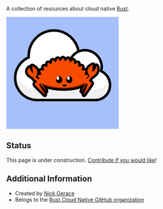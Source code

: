 A collection of resources about cloud native [Rust](https://rust-lang.org).

<img src="./logo/rust-cloud-native-logo.png" alt="rust-cloud-native-logo" width="300">

## Status

This page is under construction.
[Contribute if you would like](https://github.com/rust-cloud-native/rust-cloud-native.github.io)!

## Additional Information
 
- Created by [Nick Gerace](https://twitter.com/nickgeracehacks)
- Belogs to the [Rust Cloud Native GitHub organization](https://github.com/rust-cloud-native/)